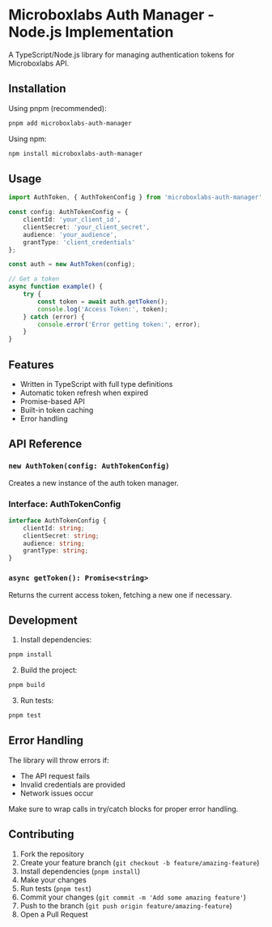 # Microboxlabs Auth Manager - Node.js Implementation

A TypeScript/Node.js library for managing authentication tokens for Microboxlabs API.

## Installation

Using pnpm (recommended):
```bash
pnpm add microboxlabs-auth-manager
```

Using npm:
```bash
npm install microboxlabs-auth-manager
```

## Usage

```typescript
import AuthToken, { AuthTokenConfig } from 'microboxlabs-auth-manager';

const config: AuthTokenConfig = {
    clientId: 'your_client_id',
    clientSecret: 'your_client_secret',
    audience: 'your_audience',
    grantType: 'client_credentials'
};

const auth = new AuthToken(config);

// Get a token
async function example() {
    try {
        const token = await auth.getToken();
        console.log('Access Token:', token);
    } catch (error) {
        console.error('Error getting token:', error);
    }
}
```

## Features

- Written in TypeScript with full type definitions
- Automatic token refresh when expired
- Promise-based API
- Built-in token caching
- Error handling

## API Reference

### `new AuthToken(config: AuthTokenConfig)`

Creates a new instance of the auth token manager.

### Interface: AuthTokenConfig
```typescript
interface AuthTokenConfig {
    clientId: string;
    clientSecret: string;
    audience: string;
    grantType: string;
}
```

### `async getToken(): Promise<string>`

Returns the current access token, fetching a new one if necessary.

## Development

1. Install dependencies:
```bash
pnpm install
```

2. Build the project:
```bash
pnpm build
```

3. Run tests:
```bash
pnpm test
```

## Error Handling

The library will throw errors if:
- The API request fails
- Invalid credentials are provided
- Network issues occur

Make sure to wrap calls in try/catch blocks for proper error handling.

## Contributing

1. Fork the repository
2. Create your feature branch (`git checkout -b feature/amazing-feature`)
3. Install dependencies (`pnpm install`)
4. Make your changes
5. Run tests (`pnpm test`)
6. Commit your changes (`git commit -m 'Add some amazing feature'`)
7. Push to the branch (`git push origin feature/amazing-feature`)
8. Open a Pull Request 